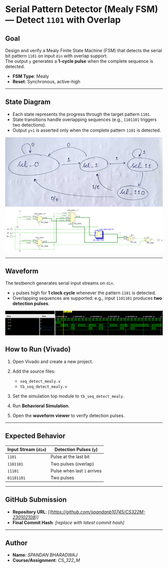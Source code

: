 # Serial Pattern Detector (Mealy FSM) — Detect `1101` with Overlap

## Goal
Design and verify a Mealy Finite State Machine (FSM) that detects the serial bit pattern `1101` on input `din` with overlap support.  
The output `y` generates a **1-cycle pulse** when the complete sequence is detected.

- **FSM Type**: Mealy  
- **Reset**: Synchronous, active-high  

---

## State Diagram
- Each state represents the progress through the target pattern `1101`.  
- State transitions handle overlapping sequences (e.g., `1101101` triggers two detections).  
- Output `y=1` is asserted only when the complete pattern `1101` is detected.  

![State Diagram](https://github.com/aadityas024/CS-322M_Aaditya_Pratap_Shahi_230102124/blob/main/fsm-assignments/problem1_seqdet/state_dig.jpeg)
![Block Design](https://github.com/aadityas024/CS-322M_Aaditya_Pratap_Shahi_230102124/blob/main/fsm-assignments/problem1_seqdet/block_dig.jpeg)

---

## Waveform
The testbench generates serial input streams on `din`.  
- `y` pulses high for **1 clock cycle** whenever the pattern `1101` is detected.  
- Overlapping sequences are supported: e.g., input `1101101` produces **two detection pulses**.  

![Waveform](https://github.com/aadityas024/CS-322M_Aaditya_Pratap_Shahi_230102124/blob/main/fsm-assignments/problem1_seqdet/wave.jpeg)

## How to Run (Vivado)

1. Open Vivado and create a new project.

2. Add the source files:
   - `seq_detect_mealy.v`  
   - `tb_seq_detect_mealy.v`
3. Set the simulation top module to `tb_seq_detect_mealy`.
4. Run **Behavioral Simulation**.
5. Open the **waveform viewer** to verify detection pulses.

---

## Expected Behavior
| Input Stream (`din`) | Detection Pulses (`y`) |
|-----------------------|-------------------------|
| `1101`               | Pulse at the last bit   |
| `1101101`            | Two pulses (overlap)    |
| `11101`              | Pulse when last `1` arrives |
| `01101101`           | Two pulses              |

---

## GitHub Submission
- **Repository URL**: *[(https://github.com/spandanb10745/CS322M-230102108)]*  
- **Final Commit Hash**: *[replace with latest commit hash]*  

---

## Author
- **Name**: *SPANDAN BHARADWAJ*  
- **Course/Assignment**: *CS_322_M*  



